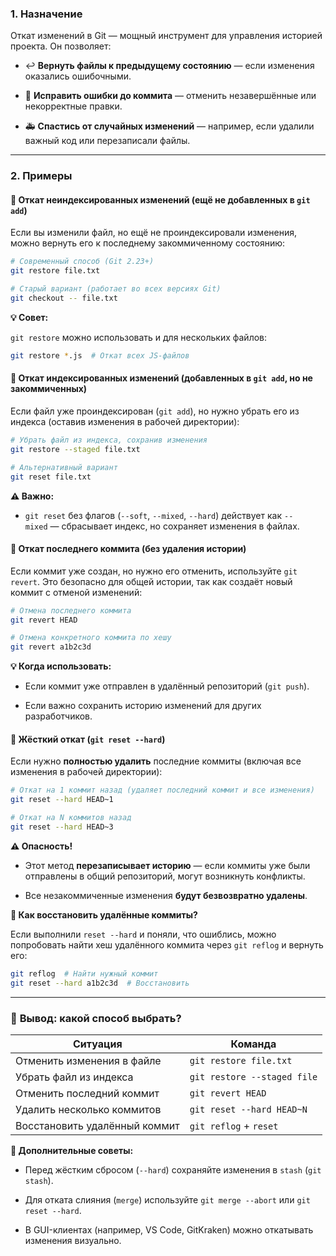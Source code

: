 ### **1. Назначение**

Откат изменений в Git — мощный инструмент для управления историей проекта. Он позволяет:

- ↩️ **Вернуть файлы к предыдущему состоянию** — если изменения оказались ошибочными.

- 🔧 **Исправить ошибки до коммита** — отменить незавершённые или некорректные правки.

- 🚑 **Спастись от случайных изменений** — например, если удалили важный код или перезаписали файлы.


---

### **2. Примеры**

#### 🔹 **Откат неиндексированных изменений** (ещё не добавленных в `git add`)

Если вы изменили файл, но ещё не проиндексировали изменения, можно вернуть его к последнему закоммиченному состоянию:
```bash
# Современный способ (Git 2.23+)  
git restore file.txt  

# Старый вариант (работает во всех версиях Git)  
git checkout -- file.txt
```

**💡 Совет:**

`git restore` можно использовать и для нескольких файлов:
```bash
git restore *.js  # Откат всех JS-файлов  
```


#### 🔹 **Откат индексированных изменений** (добавленных в `git add`, но не закоммиченных)

Если файл уже проиндексирован (`git add`), но нужно убрать его из индекса (оставив изменения в рабочей директории):
```bash
# Убрать файл из индекса, сохранив изменения  
git restore --staged file.txt  

# Альтернативный вариант  
git reset file.txt
```

**⚠️ Важно:**
- `git reset` без флагов (`--soft`, `--mixed`, `--hard`) действует как `--mixed` — сбрасывает индекс, но сохраняет изменения в файлах.

#### 🔹 **Откат последнего коммита** (без удаления истории)

Если коммит уже создан, но нужно его отменить, используйте `git revert`. Это безопасно для общей истории, так как создаёт новый коммит с отменой изменений:

```bash
# Отмена последнего коммита  
git revert HEAD  

# Отмена конкретного коммита по хешу  
git revert a1b2c3d  
```

**💡 Когда использовать:**

- Если коммит уже отправлен в удалённый репозиторий (`git push`).

- Если важно сохранить историю изменений для других разработчиков.

#### 🔹 **Жёсткий откат (`git reset --hard`)**

Если нужно **полностью удалить** последние коммиты (включая все изменения в рабочей директории):

```bash
# Откат на 1 коммит назад (удаляет последний коммит и все изменения)  
git reset --hard HEAD~1  

# Откат на N коммитов назад  
git reset --hard HEAD~3    
```

**⚠️ Опасность!**

- Этот метод **перезаписывает историю** — если коммиты уже были отправлены в общий репозиторий, могут возникнуть конфликты.

- Все незакоммиченные изменения **будут безвозвратно удалены**.


**🔄 Как восстановить удалённые коммиты?**  

Если выполнили `reset --hard` и поняли, что ошиблись, можно попробовать найти хеш удалённого коммита через `git reflog` и вернуть его:

```bash
git reflog  # Найти нужный коммит  
git reset --hard a1b2c3d  # Восстановить    
```

---

### 📌 **Вывод: какой способ выбрать?**

|Ситуация|Команда|
|---|---|
|Отменить изменения в файле|`git restore file.txt`|
|Убрать файл из индекса|`git restore --staged file`|
|Отменить последний коммит|`git revert HEAD`|
|Удалить несколько коммитов|`git reset --hard HEAD~N`|
|Восстановить удалённый коммит|`git reflog` + `reset`|

**🔎 Дополнительные советы:**

- Перед жёстким сбросом (`--hard`) сохраняйте изменения в `stash` (`git stash`).

- Для отката слияния (`merge`) используйте `git merge --abort` или `git reset --hard`.

- В GUI-клиентах (например, VS Code, GitKraken) можно откатывать изменения визуально.